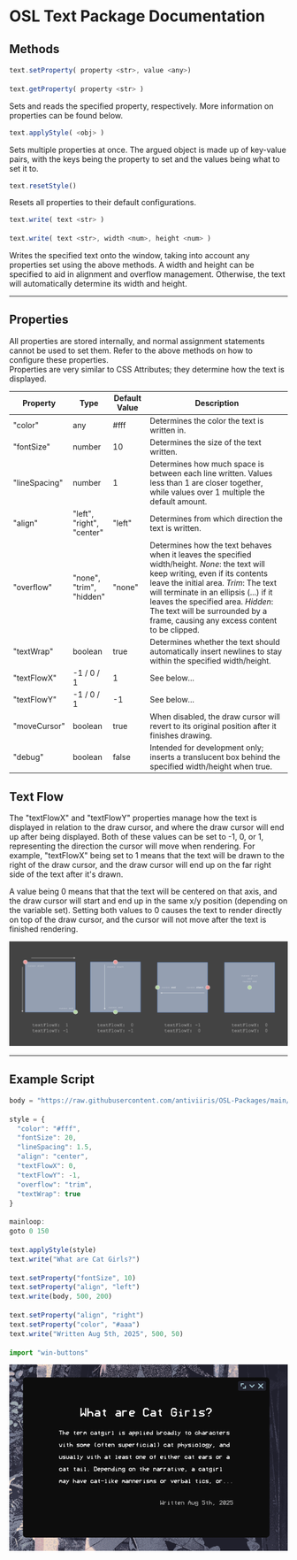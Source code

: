 # OSL Text Package Documentation

## Methods

```js
text.setProperty( property <str>, value <any>)

text.getProperty( property <str> )
```

Sets and reads the specified property, respectively. More information on properties can be found below.

```js
text.applyStyle( <obj> )
```

Sets multiple properties at once. The argued object is made up of key-value pairs, with the keys being the property to set and the values being what to set it to.

```js
text.resetStyle()
```

Resets all properties to their default configurations.

```js
text.write( text <str> )

text.write( text <str>, width <num>, height <num> )
```

Writes the specified text onto the window, taking into account any properties set using the above methods. A width and height can be specified to aid in alignment and overflow management. Otherwise, the text will automatically determine its width and height.

* * *

## Properties

All properties are stored internally, and normal assignment statements cannot be used to set them. Refer to the above methods on how to configure these properties.  
Properties are very similar to CSS Attributes; they determine how the text is displayed.

| Property | Type | Default Value | Description |
| --- | --- | --- | --- |
| "color" | any | #fff | Determines the color the text is written in. |
| "fontSize" | number | 10  | Determines the size of the text written. |
| "lineSpacing" | number | 1   | Determines how much space is between each line written. Values less than 1 are closer together, while values over 1 multiple the default amount. |
| "align" | "left",  <br>"right",  <br>"center" | "left" | Determines from which direction the text is written. |
| "overflow" | "none",  <br>"trim",  <br>"hidden" | "none" | Determines how the text behaves when it leaves the specified width/height. *None*: the text will keep writing, even if its contents leave the initial area. *Trim*: The text will terminate in an ellipsis (...) if it leaves the specified area. *Hidden*: The text will be surrounded by a frame, causing any excess content to be clipped. |
| "textWrap" | boolean | true | Determines whether the text should automatically insert newlines to stay within the specified width/height. |
| "textFlowX" | \-1 / 0 / 1 | 1   | See below... |
| "textFlowY" | \-1 / 0 / 1 | \-1 | See below... |
| "moveCursor" | boolean | true | When disabled, the draw cursor will revert to its original position after it finishes drawing. |
| "debug" | boolean | false | Intended for development only; inserts a translucent box behind the specified width/height when true. |

## Text Flow

The "textFlowX" and "textFlowY" properties manage how the text is displayed in relation to the draw cursor, and where the draw cursor will end up after being displayed. Both of these values can be set to -1, 0, or 1, representing the direction the cursor will move when rendering. For example, "textFlowX" being set to 1 means that the text will be drawn to the right of the draw cursor, and the draw cursor will end up on the far right side of the text after it's drawn.  

A value being 0 means that that the text will be centered on that axis, and the draw cursor will start and end up in the same x/y position (depending on the variable set). Setting both values to 0 causes the text to render directly on top of the draw cursor, and the cursor will not move after the text is finished rendering.

![A graphic displaying some examples of textFlow in action.](https://raw.githubusercontent.com/antiviiris/OSL-Packages/main/text/doc-assets/textFlow.png)

* * *

## Example Script

```js
body = "https://raw.githubusercontent.com/antiviiris/OSL-Packages/main/text/doc-assets/catgirls.txt".httpGet()

style = {
  "color": "#fff",
  "fontSize": 20,
  "lineSpacing": 1.5,
  "align": "center",
  "textFlowX": 0,
  "textFlowY": -1,
  "overflow": "trim",
  "textWrap": true
}

mainloop:
goto 0 150

text.applyStyle(style)
text.write("What are Cat Girls?")

text.setProperty("fontSize", 10)
text.setProperty("align", "left")
text.write(body, 500, 200)

text.setProperty("align", "right")
text.setProperty("color", "#aaa")
text.write("Written Aug 5th, 2025", 500, 50)

import "win-buttons"
```

![The output for the script above](https://raw.githubusercontent.com/antiviiris/OSL-Packages/main/text/doc-assets/results.png)
